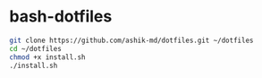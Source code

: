 # bash-dotfiles

 ```bash
git clone https://github.com/ashik-md/dotfiles.git ~/dotfiles
cd ~/dotfiles
chmod +x install.sh
./install.sh
```
